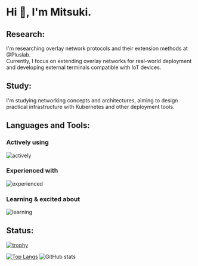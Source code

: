 <!--
**mitsu-3s/mitsu-3s** is a ✨ _special_ ✨ repository because its `README.md` (this file) appears on your GitHub profile.

Here are some ideas to get you started:

- 🔭 I’m currently working on ...
- 🌱 I’m currently learning ...
- 👯 I’m looking to collaborate on ...
- 🤔 I’m looking for help with ...
- 💬 Ask me about ...
- 📫 How to reach me: ...
- 😄 Pronouns: ...
- ⚡ Fun fact: ...
-->

# Hi 👋, I'm Mitsuki.

## Research:

I'm researching overlay network protocols and their extension methods at @Pluslab.  
Currently, I focus on extending overlay networks for real-world deployment and developing external terminals compatible with IoT devices.

## Study:

I'm studying networking concepts and architectures, aiming to design practical infrastructure with Kubernetes and other deployment tools.  


## Languages and Tools:

### Actively using

<img alt="actively" src="https://skillicons.dev/icons?theme=light&perline=6&i=golang,ts,nodejs,mysql,linux,git,docker" />

### Experienced with

<img alt="experienced" src="https://skillicons.dev/icons?theme=light&perline=6&i=js,react,nextjs,vercel,php,laravel,flask,postgresql,c" />

### Learning & excited about
  
<img alt="learning" src="https://skillicons.dev/icons?theme=light&perline=6&i=k8s,opentelemetry,grafana,prometheus,gcp" />


## Status:
[![trophy](https://github-profile-trophy.vercel.app/?username=mitsu3s&row=2&column=4&theme=tokyonight)](https://github.com/ryo-ma/github-profile-trophy)

[![Top Langs](https://github-readme-stats.vercel.app/api/top-langs/?username=mitsu3s&layout=compact&theme=tokyonight)](https://github.com/anuraghazra/github-readme-stats)
![GitHub stats](https://github-readme-stats.vercel.app/api?username=mitsu3s&show_icons=true&theme=tokyonight&count_private=true)
